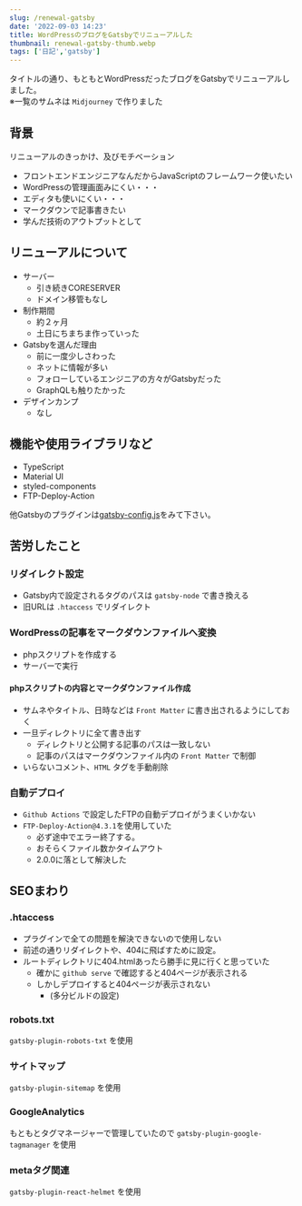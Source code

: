 ```yaml
---
slug: /renewal-gatsby
date: '2022-09-03 14:23'
title: WordPressのブログをGatsbyでリニューアルした
thumbnail: renewal-gatsby-thumb.webp
tags: ['日記','gatsby']
---
```

タイトルの通り、もともとWordPressだったブログをGatsbyでリニューアルしました。  
※一覧のサムネは `Midjourney` で作りました

## 背景
リニューアルのきっかけ、及びモチベーション

- フロントエンドエンジニアなんだからJavaScriptのフレームワーク使いたい
- WordPressの管理画面みにくい・・・
- エディタも使いにくい・・・
- マークダウンで記事書きたい
- 学んだ技術のアウトプットとして

## リニューアルについて
- サーバー
  - 引き続きCORESERVER
  - ドメイン移管もなし
- 制作期間
  - 約２ヶ月
  - 土日にちまちま作っていった
- Gatsbyを選んだ理由
  - 前に一度少しさわった
  - ネットに情報が多い
  - フォローしているエンジニアの方々がGatsbyだった
  - GraphQLも触りたかった
- デザインカンプ
  - なし

## 機能や使用ライブラリなど
- TypeScript
- Material UI
- styled-components
- FTP-Deploy-Action

他Gatsbyのプラグインは[gatsby-config.js](https://github.com/totocalcio/totolog34/blob/main/gatsby-config.js)をみて下さい。

## 苦労したこと

### リダイレクト設定
- Gatsby内で設定されるタグのパスは `gatsby-node` で書き換える
- 旧URLは `.htaccess` でリダイレクト

### WordPressの記事をマークダウンファイルへ変換
- phpスクリプトを作成する
- サーバーで実行

#### phpスクリプトの内容とマークダウンファイル作成
- サムネやタイトル、日時などは `Front Matter` に書き出されるようにしておく
- 一旦ディレクトリに全て書き出す
  - ディレクトリと公開する記事のパスは一致しない
  - 記事のパスはマークダウンファイル内の `Front Matter` で制御
- いらないコメント、`HTML` タグを手動削除

### 自動デプロイ
- `Github Actions` で設定したFTPの自動デプロイがうまくいかない
- `FTP-Deploy-Action@4.3.1`を使用していた
  - 必ず途中でエラー終了する。
  - おそらくファイル数かタイムアウト
  - 2.0.0に落として解決した

## SEOまわり
### .htaccess
- プラグインで全ての問題を解決できないので使用しない
- 前述の通りリダイレクトや、404に飛ばすために設定。
- ルートディレクトリに404.htmlあったら勝手に見に行くと思っていた
  - 確かに `github serve` で確認すると404ページが表示される
  - しかしデプロイすると404ページが表示されない
    - (多分ビルドの設定)

### robots.txt
`gatsby-plugin-robots-txt` を使用

### サイトマップ
`gatsby-plugin-sitemap` を使用

### GoogleAnalytics
もともとタグマネージャーで管理していたので `gatsby-plugin-google-tagmanager` を使用

### metaタグ関連
`gatsby-plugin-react-helmet` を使用
